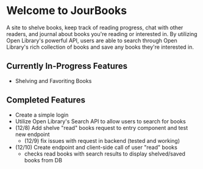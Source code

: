 # Welcome to JourBooks

A site to shelve books, keep track of reading progress, chat with other readers, and journal about books you're reading or interested in. By utilizing Open Library's powerful API, users are able to search through Open Library's rich collection of books and save any books they're interested in.

## Currently In-Progress Features

- Shelving and Favoriting Books

## Completed Features

- Create a simple login
- Utilize Open Library's Search API to allow users to search for books
- (12/8) Add shelve "read" books request to entry component and test new endpoint
  - (12/9) fix issues with request in backend (tested and working)
- (12/10) Create endpoint and client-side call of user "read" books
  - checks read books with search results to display shelved/saved books from DB
